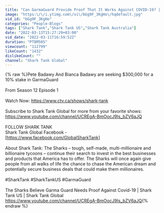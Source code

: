 ```yaml
---
title: "Can GarmaGuard Provide Proof That It Works Against COVID-19? | Shark Tank US | Shark Tank Global"
image: "https:\/\/i.ytimg.com\/vi\/bGg9F_3KgHo\/hqdefault.jpg"
vid_id: "bGg9F_3KgHo"
categories: "People-Blogs"
tags: ["Shark Tank","Shark Tank US","Shark Tank Australia"]
date: "2022-03-13T15:27:29+03:00"
vid_date: "2022-03-11T16:59:52Z"
duration: "PT8M50S"
viewcount: "112799"
likeCount: "1432"
dislikeCount: ""
channel: "Shark Tank Global"
---
```

{% raw %}Pete Badawy And Bianca Badawy are seeking $300,000 for a 10% stake in GarmaGuard<br /><br />From Season 12 Episode 1<br /><br />Watch Now: <a rel="nofollow" target="blank" href="https://www.ctv.ca/shows/shark-tank">https://www.ctv.ca/shows/shark-tank</a> <br /><br />Subscribe to Shark Tank Global for more from your favorite shows: <a rel="nofollow" target="blank" href="https://www.youtube.com/channel/UCREgA-BmOocJ9Is_bZV6aJQ">https://www.youtube.com/channel/UCREgA-BmOocJ9Is_bZV6aJQ</a><br /><br />FOLLOW SHARK TANK<br />Shark Tank Global Facebook - [<a rel="nofollow" target="blank" href="https://www.facebook.com/GlobalSharkTank]">https://www.facebook.com/GlobalSharkTank]</a><br /><br />About Shark Tank: The Sharks – tough, self-made, multi-millionaire and billionaire tycoons – continue their search to invest in the best businesses and products that America has to offer. The Sharks will once again give people from all walks of life the chance to chase the American dream and potentially secure business deals that could make them millionaires.<br /><br />#SharkTank #SharkTankUS #GarmaGuard<br /><br />The Sharks Believe Garma Guard Needs Proof Against Covid-19 | Shark Tank US | Shark Tank Global<br /><a rel="nofollow" target="blank" href="https://www.youtube.com/channel/UCREgA-BmOocJ9Is_bZV6aJQ">https://www.youtube.com/channel/UCREgA-BmOocJ9Is_bZV6aJQ</a>{% endraw %}
